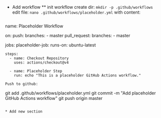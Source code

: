* Add workflow
** init workflow
create dir:
  `mkdir -p .github/workflows`
edit file:
  `nano .github/workflows/placeholder.yml`
  with content:
  ```
name: Placeholder Workflow

on:
  push:
    branches:
      - master
  pull_request:
    branches:
      - master

jobs:
  placeholder-job:
    runs-on: ubuntu-latest

    steps:
      - name: Checkout Repository
        uses: actions/checkout@v4

      - name: Placeholder Step
        run: echo "This is a placeholder GitHub Actions workflow."
  ```
Push to github:
```
git add .github/workflows/placeholder.yml
git commit -m "Add placeholder GitHub Actions workflow"
git push origin master
```

* Add new section
